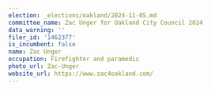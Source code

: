 ```yaml
---
election: _elections/oakland/2024-11-05.md
committee_name: Zac Unger for Oakland City Council 2024
data_warning: ''
filer_id: '1462377'
is_incumbent: false
name: Zac Unger
occupation: Firefighter and paramedic
photo_url: Zac-Unger
website_url: https://www.zac4oakland.com/
---
```

